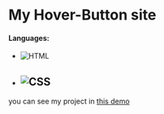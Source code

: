 # My Hover-Button site
#### Languages:
 - ![HTML](https://img.shields.io/badge/html-orange)
 - ![CSS](https://img.shields.io/badge/css-blue)
   ---
you can see my project in [this demo](https://zeynab-jalalian.github.io/Hover-Button/) 

